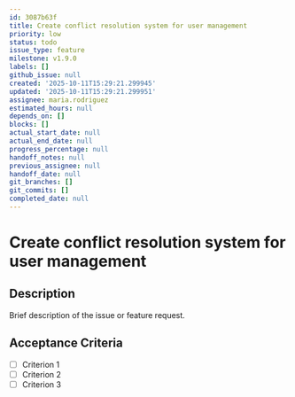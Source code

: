 ```yaml
---
id: 3087b63f
title: Create conflict resolution system for user management
priority: low
status: todo
issue_type: feature
milestone: v1.9.0
labels: []
github_issue: null
created: '2025-10-11T15:29:21.299945'
updated: '2025-10-11T15:29:21.299951'
assignee: maria.rodriguez
estimated_hours: null
depends_on: []
blocks: []
actual_start_date: null
actual_end_date: null
progress_percentage: null
handoff_notes: null
previous_assignee: null
handoff_date: null
git_branches: []
git_commits: []
completed_date: null
---
```


# Create conflict resolution system for user management

## Description

Brief description of the issue or feature request.

## Acceptance Criteria

- [ ] Criterion 1
- [ ] Criterion 2
- [ ] Criterion 3